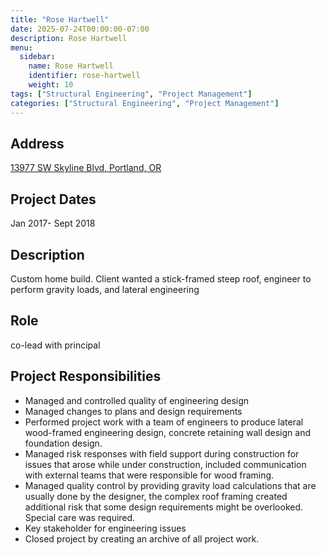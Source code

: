 ```yaml
---
title: "Rose Hartwell"
date: 2025-07-24T00:00:00-07:00
description: Rose Hartwell
menu:
  sidebar:
    name: Rose Hartwell
    identifier: rose-hartwell
    weight: 10
tags: ["Structural Engineering", "Project Management"]
categories: ["Structural Engineering", "Project Management"]
---
```


## Address
[13977 SW Skyline Blvd, Portland, OR]()

## Project Dates
Jan 2017- Sept 2018

## Description
Custom home build. Client wanted a stick-framed steep roof, engineer to perform gravity loads, and lateral engineering

## Role
co-lead with principal

## Project Responsibilities
- Managed and controlled quality of engineering design
- Managed changes to plans and design requirements
- Performed project work with a team of engineers to produce lateral wood-framed engineering design, concrete retaining wall design and foundation design.
- Managed risk responses with field support during construction for issues that arose while under construction, included communication with external teams that were responsible for wood framing.
- Managed quality control by providing gravity load calculations that are usually done by the designer, the complex roof framing created additional risk that some design requirements might be overlooked. Special care was required.
- Key stakeholder for engineering issues
- Closed project by creating an archive of all project work.